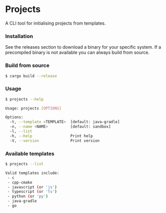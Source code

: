 # Projects
A CLI tool for initialising projects from templates.


### Installation
See the releases section to download a binary for your specific system. If a precompiled binary is not available you can always build from source.


### Build from source

```bash
$ cargo build --release
```


### Usage

```bash
$ projects --help

Usage: projects [OPTIONS]

Options:
  -t, --template <TEMPLATE>  [default: java-gradle]
  -n, --name <NAME>          [default: sandbox]
  -l, --list
  -h, --help                 Print help
  -V, --version              Print version
```


### Available templates

```bash
$ projects --list

Valid templates include:
 - c
 - cpp-cmake
 - javascript (or 'js')
 - typescript (or 'ts')
 - python (or 'py')
 - java-gradle
 - go
```
